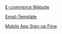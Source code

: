 [E-commerce Website](https://www.figma.com/proto/tGiC2LeoZg9xVCCqjbYDpX/EUPHORIA?node-id=1-2&starting-point-node-id=1%3A2)

[Email-Template](https://www.figma.com/design/d3PdupLtVM35n6M6BGM0e7/Email-template?t=A3fjG1OmdjPjIELX-1)

[Mobile App Sign-up Flow](https://www.figma.com/proto/IPrzZA6zwaXxZgoCyYEwg5/Mobileapp?node-id=0-1&t=sHviJq0JsdlstgxN-1)
